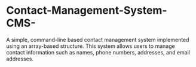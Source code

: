# Contact-Management-System-CMS-
A simple, command-line based contact management system implemented using an array-based structure. This system allows users to manage contact information such as names, phone numbers, addresses, and email addresses.
